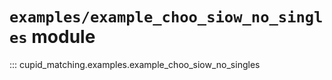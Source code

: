 # `examples/example_choo_siow_no_singles` module
::: cupid_matching.examples.example_choo_siow_no_singles